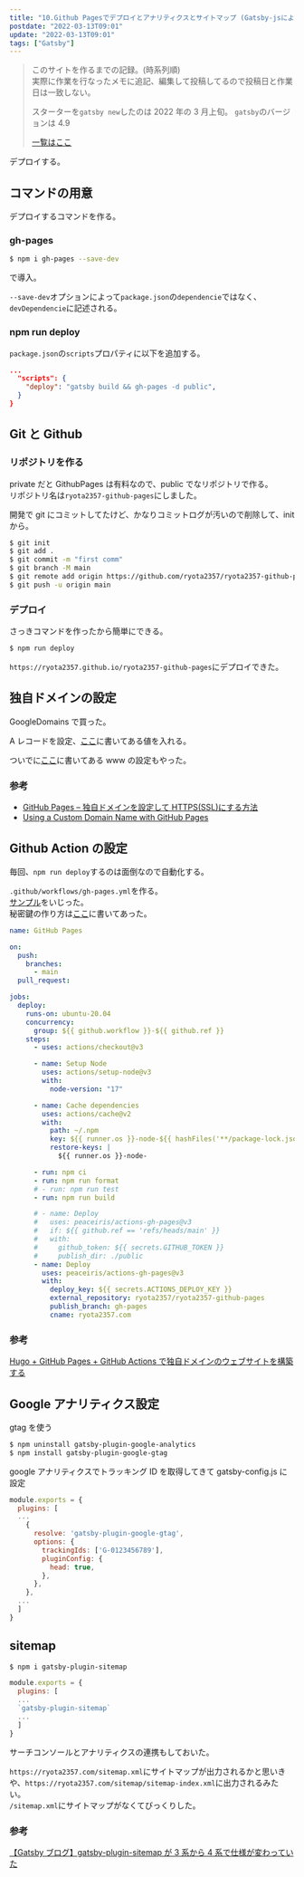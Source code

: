```yaml
---
title: "10.Github Pagesでデプロイとアナリティクスとサイトマップ (Gatsby-jsによるサイト構築記録)"
postdate: "2022-03-13T09:01"
update: "2022-03-13T09:01"
tags: ["Gatsby"]
---
```


> このサイトを作るまでの記録。(時系列順)  
> 実際に作業を行なったメモに追記、編集して投稿してるので投稿日と作業日は一致しない。
>
> スターターを`gatsby new`したのは 2022 年の 3 月上旬。
> `gatsby`のバージョンは 4.9
>
> [一覧はここ](../gatsby-site-create-log0/)

デプロイする。

## コマンドの用意

デプロイするコマンドを作る。

### gh-pages

```sh
$ npm i gh-pages --save-dev
```

で導入。

`--save-dev`オプションによって`package.json`の`dependencie`ではなく、`devDependencie`に記述される。

### npm run deploy

`package.json`の`scripts`プロパティに以下を追加する。

```json
...
  "scripts": {
    "deploy": "gatsby build && gh-pages -d public",
  }
}
```

## Git と Github

### リポジトリを作る

private だと GithubPages は有料なので、public でなリポジトリで作る。  
リポジトリ名は`ryota2357-github-pages`にしました。

開発で git にコミットしてたけど、かなりコミットログが汚いので削除して、init から。

```sh
$ git init
$ git add .
$ git commit -m "first comm"
$ git branch -M main
$ git remote add origin https://github.com/ryota2357/ryota2357-github-pages.git
$ git push -u origin main
```

### デプロイ

さっきコマンドを作ったから簡単にできる。

```sh
$ npm run deploy
```

`https://ryota2357.github.io/ryota2357-github-pages`にデプロイできた。

## 独自ドメインの設定

GoogleDomains で買った。

A レコードを設定、[ここ](https://docs.github.com/ja/pages/configuring-a-custom-domain-for-your-github-pages-site/managing-a-custom-domain-for-your-github-pages-site#configuring-an-apex-domain)に書いてある値を入れる。

ついでに[ここ](https://docs.github.com/ja/pages/configuring-a-custom-domain-for-your-github-pages-site/managing-a-custom-domain-for-your-github-pages-site#configuring-an-apex-domain-and-the-www-subdomain-variant)に書いてある www の設定もやった。

### 参考

- [GitHub Pages – 独自ドメインを設定して HTTPS(SSL)にする方法](https://howpon.com/7674)
- [Using a Custom Domain Name with GitHub Pages](https://medium.com/@isphinxs/using-a-custom-domain-name-with-github-pages-c9cdc2084d54)

## Github Action の設定

毎回、`npm run deploy`するのは面倒なので自動化する。

`.github/workflows/gh-pages.yml`を作る。  
[サンプル](https://github.com/peaceiris/actions-gh-pages#%EF%B8%8F-gatsby)をいじった。  
秘密鍵の作り方は[ここ](https://github.com/peaceiris/actions-gh-pages#%EF%B8%8F-create-ssh-deploy-key)に書いてあった。

```yml
name: GitHub Pages

on:
  push:
    branches:
      - main
  pull_request:

jobs:
  deploy:
    runs-on: ubuntu-20.04
    concurrency:
      group: ${{ github.workflow }}-${{ github.ref }}
    steps:
      - uses: actions/checkout@v3

      - name: Setup Node
        uses: actions/setup-node@v3
        with:
          node-version: "17"

      - name: Cache dependencies
        uses: actions/cache@v2
        with:
          path: ~/.npm
          key: ${{ runner.os }}-node-${{ hashFiles('**/package-lock.json') }}
          restore-keys: |
            ${{ runner.os }}-node-

      - run: npm ci
      - run: npm run format
      # - run: npm run test
      - run: npm run build

      # - name: Deploy
      #   uses: peaceiris/actions-gh-pages@v3
      #   if: ${{ github.ref == 'refs/heads/main' }}
      #   with:
      #     github_token: ${{ secrets.GITHUB_TOKEN }}
      #     publish_dir: ./public
      - name: Deploy
        uses: peaceiris/actions-gh-pages@v3
        with:
          deploy_key: ${{ secrets.ACTIONS_DEPLOY_KEY }}
          external_repository: ryota2357/ryota2357-github-pages
          publish_branch: gh-pages
          cname: ryota2357.com
```

### 参考

[Hugo + GitHub Pages + GitHub Actions で独自ドメインのウェブサイトを構築する](https://zenn.dev/nikaera/articles/hugo-github-actions-for-github-pages)

## Google アナリティクス設定

gtag を使う

```sh
$ npm uninstall gatsby-plugin-google-analytics
$ npm install gatsby-plugin-google-gtag
```

google アナリティクスでトラッキング ID を取得してきて gatsby-config.js に設定

```js
module.exports = {
  plugins: [
  ...
    {
      resolve: 'gatsby-plugin-google-gtag',
      options: {
        trackingIds: ['G-0123456789'],
        pluginConfig: {
          head: true,
        },
      },
    },
  ...
  ]
}
```

## sitemap

```sh
$ npm i gatsby-plugin-sitemap
```

```js
module.exports = {
  plugins: [
  ...
  `gatsby-plugin-sitemap`
  ...
  ]
}
```

サーチコンソールとアナリティクスの連携もしておいた。

`https://ryota2357.com/sitemap.xml`にサイトマップが出力されるかと思いきや、`https://ryota2357.com/sitemap/sitemap-index.xml`に出力されるみたい。  
`/sitemap.xml`にサイトマップがなくてびっくりした。

### 参考

[【Gatsby ブログ】gatsby-plugin-sitemap が 3 系から 4 系で仕様が変わっていた](https://takagi.blog/diff-v3-and-v4-of-gatsby-plugin-sitemap/)
